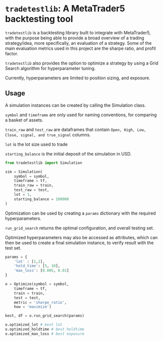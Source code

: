 # `tradetestlib`: A MetaTrader5 backtesting tool

`tradetestlib` is a backtesting library built to integrate with MetaTrader5, with the purpose being able to provide a broad overview of a trading strategy/idea, more specifically, an evaluation of a strategy. Some of the main evaluation metrics used in this project are the sharpe ratio, and profit factor. 

`tradetestlib` also provides the option to optimize a strategy by using a Grid Search algorithm for hyperparameter tuning. 

Currently, hyperparameters are limited to position sizing, and exposure. 


## Usage
A simulation instances can be created by calling the Simulation class. 

`symbol` and `timeframe` are only used for naming conventions, for comparing a basket of assets.

`train_raw` and `test_raw` are dataframes that contain `Open, High, Low, Close, signal, and true_signal` columns.

`lot` is the lot size used to trade

`starting_balance` is the initial deposit of the simulation in USD.
```python
from tradetestlib import Simulation

sim = Simulation(
    symbol = symbol,
    timeframe = tf,
    train_raw = train,
    test_raw = test,
    lot = 1, 
    starting_balance = 100000    
)
```
Optimization can be used by creating a `params` dictionary with the required hyperparameters. 

`run_grid_search` returns the optimal configuration, and overall testing set. 

Optimized hyperparameters may also be accessed as attributes, which can then be used to create a final simulation instance, to verify result with the test set. 

```python
params = {
    'lot' : [1,2],
    'hold_time': [5, 10],
    'max_loss': [0.005, 0.01]
}

o = Optimize(symbol = symbol, 
    timeframe = tf, 
    train = train, 
    test = test,
    metric = 'sharpe_ratio',
    how = 'maximize')

best, df = o.run_grid_search(params)

o.optimized_lot # best lot 
o.optimized_holdtime # best holdtime
o.optimized_max_loss # best exposure 
```
